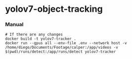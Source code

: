 # yolov7-object-tracking

### Manual
```
# If there are any changes
docker build -t yolov7-tracker . 
docker run --gpus all --env-file .env --network host -v /home/diego/Documents/Footage/calper:/app/videos -v $(pwd)/runs/detect:/app/runs/detect yolov7-tracker
```